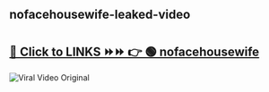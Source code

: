 
 ## nofacehousewife-leaked-video 

# <h2><a href="https://clipsfans.com/nofacehousewife&ref=git">🔗 Click to LINKS ⏩⏩ 👉 🟢 nofacehousewife </a></h2>

<a href="https://clipsfans.com/nofacehousewife&ref=git" rel="nofollow" data-target="animated-image.originalLink"><img src="https://i.ibb.co.com/xMMVF88/686577567.gif" alt="Viral Video Original" style="max-width: 100%; display: inline-block;" data-target="animated-image.originalImage"></a>
